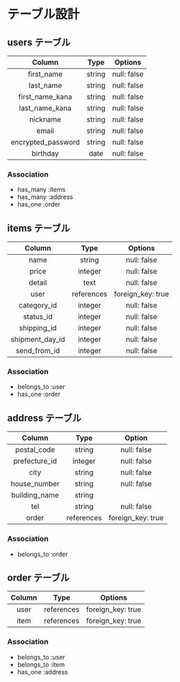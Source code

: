 # テーブル設計

## users テーブル

| Column            | Type     | Options     |
|:-----------------:|:--------:|:-----------:|
| first_name        | string   | null: false |
| last_name         | string   | null: false |
| first_name_kana   | string   | null: false |
| last_name_kana    | string   | null: false |
| nickname          | string   | null: false |
| email             | string   | null: false |
| encrypted_password| string   | null: false |
| birthday          | date     | null: false |

### Association

- has_many :items
- has_many :address
- has_one  :order

## items テーブル

| Column         | Type       | Options           |
|:--------------:|:----------:|:-----------------:|
| name           | string     | null: false       |
| price          | integer    | null: false       |
| detail         | text       | null: false       |
| user           | references | foreign_key: true |
| category_id    | integer    | null: false       |
| status_id      | integer    | null: false       |
| shipping_id    | integer    | null: false       |
| shipment_day_id| integer    | null: false       |
| send_from_id   | integer    | null: false

### Association

- belongs_to :user
- has_one :order

## address テーブル

| Column        | Type       | Option            |
|:-------------:|:----------:|:-----------------:|
| postal_code   | string     | null: false       |
| prefecture_id | integer    | null: false       |
| city          | string     | null: false       |
| house_number  | string     | null: false       |
| building_name | string     |                   |
| tel           | string     | null: false       |
| order         | references | foreign_key: true |

### Association

- belongs_to :order

## order テーブル

| Column       | Type       | Options           |
|:------------:|:----------:|:-----------------:|
| user         | references | foreign_key: true |
| item         | references | foreign_key: true |

### Association

- belongs_to :user
- belongs_to :item
- has_one :address
  